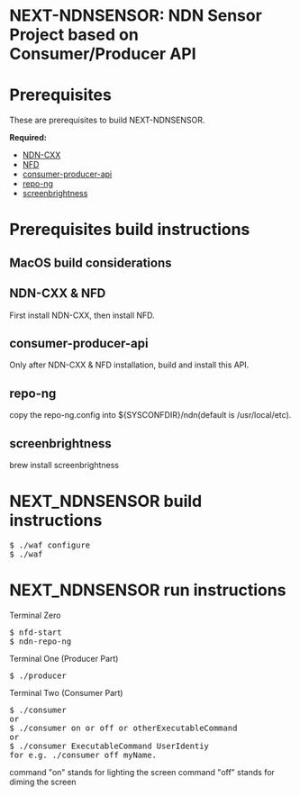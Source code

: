 NEXT-NDNSENSOR: NDN Sensor Project based on Consumer/Producer API
==

Prerequisites
==
These are prerequisites to build NEXT-NDNSENSOR.

**Required:**
* [NDN-CXX](https://github.com/named-data/ndn-cxx.git)
* [NFD](https://github.com/named-data/NFD.git)
* [consumer-producer-api](git@git.irl.cs.ucla.edu:ndn/consumer-producer-api.git)
* [repo-ng](https://github.com/named-data/repo-ng.git)
* [screenbrightness](https://github.com/jmstacey/screenbrightness.git)

Prerequisites build instructions
==

MacOS build considerations
--

NDN-CXX & NFD
--
First install NDN-CXX, then install NFD.

consumer-producer-api
--
Only after NDN-CXX & NFD installation, build and install this API.

repo-ng
--
copy the repo-ng.config into ${SYSCONFDIR}/ndn(default is /usr/local/etc).

screenbrightness
--
brew install screenbrightness


NEXT_NDNSENSOR build instructions
==
<pre>
$ ./waf configure
$ ./waf
</pre>


NEXT_NDNSENSOR run instructions
==
Terminal Zero  
<pre>
$ nfd-start
$ ndn-repo-ng
</pre>

Terminal One (Producer Part)
<pre>
$ ./producer 
</pre>

Terminal Two (Consumer Part)
<pre>
$ ./consumer
or
$ ./consumer on or off or otherExecutableCommand
or 
$ ./consumer ExecutableCommand UserIdentiy
for e.g. ./consumer off myName.
</pre>

command "on" stands for lighting the screen
command "off" stands for diming the screen
